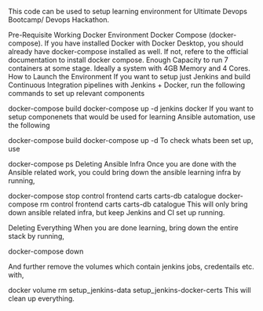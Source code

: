This code can be used to setup learning environment for Ultimate Devops Bootcamp/ Devops Hackathon.

Pre-Requisite
Working Docker Environment
Docker Compose (docker-compose). If you have installed Docker with Docker Desktop, you should already have docker-compose installed as well. If not, refere to the official documentation to install docker compose.
Enough Capacity to run 7 containers at some stage. Ideally a system with 4GB Memory and 4 Cores.
How to Launch the Environment
If you want to setup just Jenkins and build Continuous Integration pipelines with Jenkins + Docker, run the following commands to set up relevant components

docker-compose build
docker-compose up -d jenkins docker 
If you want to setup componenets that would be used for learning Ansible automation, use the following

docker-compose build 
docker-compose up -d 
To check whats been set up, use

docker-compose ps 
Deleting Ansible Infra
Once you are done with the Ansible related work, you could bring down the ansible learning infra by running,

docker-compose stop control frontend carts carts-db catalogue
docker-compose rm control frontend carts carts-db catalogue
This will only bring down ansible related infra, but keep Jenkins and CI set up running.

Deleting Everything
When you are done learning, bring down the entire stack by running,

docker-compose down 

And further remove the volumes which contain jenkins jobs, credentails etc. with,

docker volume rm setup_jenkins-data setup_jenkins-docker-certs
This will clean up everything.
